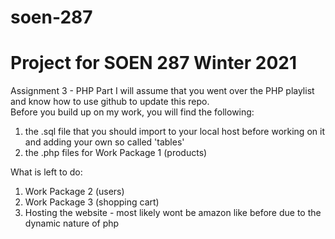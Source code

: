 # soen-287
# Project for SOEN 287 Winter 2021  

Assignment 3 - PHP Part 
I will assume that you went over the PHP playlist and know how to use github to update this repo.   
Before you build up on my work, you will find the following: 

1) the .sql file that you should import to your local host before working on it and adding your own so called 'tables'   
2) the .php files for Work Package 1 (products)


What is left to do: 
1) Work Package 2 (users)
2) Work Package 3 (shopping cart) 
3) Hosting the website - most likely wont be amazon like before due to the dynamic nature of php

